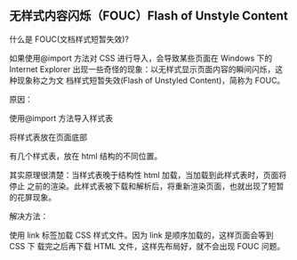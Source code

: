 ## 无样式内容闪烁（FOUC）Flash of Unstyle Content

什么是 FOUC(文档样式短暂失效)? 

如果使用@import 方法对 CSS 进行导入，会导致某些页面在 Windows 下的 Internet Explorer 出现一些奇怪的现象：以无样式显示页面内容的瞬间闪烁，这种现象称之为文 档样式短暂失效(Flash of Unstyled Content)，简称为 FOUC。 

原因：

使用@import 方法导入样式表 

将样式表放在页面底部 

有几个样式表，放在 html 结构的不同位置。 

其实原理很清楚：当样式表晚于结构性 html 加载，当加载到此样式表时，页面将停止 之前的渲染。此样式表被下载和解析后，将重新渲染页面，也就出现了短暂的花屏现象。 

解决方法： 

使用 link 标签加载 CSS 样式文件。因为 link 是顺序加载的，这样页面会等到 CSS 下 载完之后再下载 HTML 文件，这样先布局好，就不会出现 FOUC 问题。